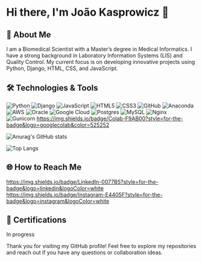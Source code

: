 # Hi there, I'm João Kasprowicz 👋

## 🚀 About Me
I am a Biomedical Scientist with a Master’s degree in Medical Informatics. I have a strong background in Laboratory Information Systems (LIS) and Quality Control. My current focus is on developing innovative projects using Python, Django, HTML, CSS, and JavaScript. 

## 🛠️ Technologies & Tools
![Python](https://img.shields.io/badge/python-3670A0?style=for-the-badge&logo=python&logoColor=ffdd54)
![Django](https://img.shields.io/badge/django-%23092E20.svg?style=for-the-badge&logo=django&logoColor=white)
![JavaScript](https://img.shields.io/badge/javascript-%23323330.svg?style=for-the-badge&logo=javascript&logoColor=%23F7DF1E)
![HTML5](https://img.shields.io/badge/html5-%23E34F26.svg?style=for-the-badge&logo=html5&logoColor=white)
![CSS3](https://img.shields.io/badge/css3-%231572B6.svg?style=for-the-badge&logo=css3&logoColor=white)
![GitHub](https://img.shields.io/badge/github-%23121011.svg?style=for-the-badge&logo=github&logoColor=white)
![Anaconda](https://img.shields.io/badge/Anaconda-%2344A833.svg?style=for-the-badge&logo=anaconda&logoColor=white)
![AWS](https://img.shields.io/badge/AWS-%23FF9900.svg?style=for-the-badge&logo=amazon-aws&logoColor=white)
![Oracle](https://img.shields.io/badge/Oracle-F80000?style=for-the-badge&logo=oracle&logoColor=white)
![Google Cloud](https://img.shields.io/badge/GoogleCloud-%234285F4.svg?style=for-the-badge&logo=google-cloud&logoColor=white)
![Postgres](https://img.shields.io/badge/postgres-%23316192.svg?style=for-the-badge&logo=postgresql&logoColor=white)
![MySQL](https://img.shields.io/badge/mysql-4479A1.svg?style=for-the-badge&logo=mysql&logoColor=white)
![Nginx](https://img.shields.io/badge/nginx-%23009639.svg?style=for-the-badge&logo=nginx&logoColor=white)
![Gunicorn](https://img.shields.io/badge/gunicorn-%298729.svg?style=for-the-badge&logo=gunicorn&logoColor=white)
https://img.shields.io/badge/Colab-F9AB00?style=for-the-badge&logo=googlecolab&color=525252



![Anurag's GitHub stats](https://github-readme-stats.vercel.app/api?username=jkasprowicz&show_icons=true&theme=radical)


![Top Langs](https://github-readme-stats.vercel.app/api/top-langs/?username=jkasprowicz&hide_progress=true)

## 🌐 How to Reach Me
https://img.shields.io/badge/LinkedIn-0077B5?style=for-the-badge&logo=linkedin&logoColor=white
https://img.shields.io/badge/Instagram-E4405F?style=for-the-badge&logo=instagram&logoColor=white




## 🏅 Certifications
In progress

Thank you for visiting my GitHub profile! Feel free to explore my repositories and reach out if you have any questions or collaboration ideas.
